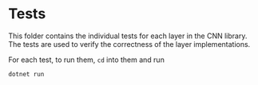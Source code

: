 # Tests
This folder contains the individual tests for each layer in the CNN library. The tests are used to verify the correctness of the layer implementations.

For each test, to run them, `cd` into them and run
```sh
dotnet run
```
